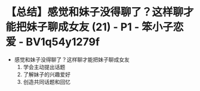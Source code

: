 # 【总结】感觉和妹子没得聊了？这样聊才能把妹子聊成女友 (21) - P1 - 笨小子恋爱 - BV1q54y1279f

-   感觉和妹子没得聊了？这样聊才能把妹子聊成女友
    1.  学会主动提出话题
    2.  了解妹子的兴趣爱好
    3.  创造共同话题和回忆
